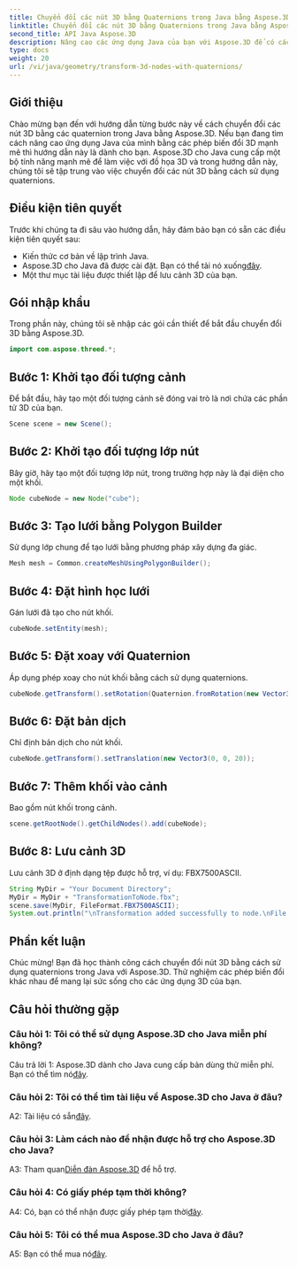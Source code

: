 ```yaml
---
title: Chuyển đổi các nút 3D bằng Quaternions trong Java bằng Aspose.3D
linktitle: Chuyển đổi các nút 3D bằng Quaternions trong Java bằng Aspose.3D
second_title: API Java Aspose.3D
description: Nâng cao các ứng dụng Java của bạn với Aspose.3D để có các chuyển đổi 3D mạnh mẽ. Tìm hiểu cách chuyển đổi các nút bằng cách sử dụng quaternions trong hướng dẫn từng bước này.
type: docs
weight: 20
url: /vi/java/geometry/transform-3d-nodes-with-quaternions/
---
```

## Giới thiệu

Chào mừng bạn đến với hướng dẫn từng bước này về cách chuyển đổi các nút 3D bằng các quaternion trong Java bằng Aspose.3D. Nếu bạn đang tìm cách nâng cao ứng dụng Java của mình bằng các phép biến đổi 3D mạnh mẽ thì hướng dẫn này là dành cho bạn. Aspose.3D cho Java cung cấp một bộ tính năng mạnh mẽ để làm việc với đồ họa 3D và trong hướng dẫn này, chúng tôi sẽ tập trung vào việc chuyển đổi các nút 3D bằng cách sử dụng quaternions.

## Điều kiện tiên quyết

Trước khi chúng ta đi sâu vào hướng dẫn, hãy đảm bảo bạn có sẵn các điều kiện tiên quyết sau:

- Kiến thức cơ bản về lập trình Java.
- Aspose.3D cho Java đã được cài đặt. Bạn có thể tải nó xuống[đây](https://releases.aspose.com/3d/java/).
- Một thư mục tài liệu được thiết lập để lưu cảnh 3D của bạn.

## Gói nhập khẩu

Trong phần này, chúng tôi sẽ nhập các gói cần thiết để bắt đầu chuyển đổi 3D bằng Aspose.3D.

```java
import com.aspose.threed.*;
```

## Bước 1: Khởi tạo đối tượng cảnh

Để bắt đầu, hãy tạo một đối tượng cảnh sẽ đóng vai trò là nơi chứa các phần tử 3D của bạn.

```java
Scene scene = new Scene();
```

## Bước 2: Khởi tạo đối tượng lớp nút

Bây giờ, hãy tạo một đối tượng lớp nút, trong trường hợp này là đại diện cho một khối.

```java
Node cubeNode = new Node("cube");
```

## Bước 3: Tạo lưới bằng Polygon Builder

Sử dụng lớp chung để tạo lưới bằng phương pháp xây dựng đa giác.

```java
Mesh mesh = Common.createMeshUsingPolygonBuilder();
```

## Bước 4: Đặt hình học lưới

Gán lưới đã tạo cho nút khối.

```java
cubeNode.setEntity(mesh);
```

## Bước 5: Đặt xoay với Quaternion

Áp dụng phép xoay cho nút khối bằng cách sử dụng quaternions.

```java
cubeNode.getTransform().setRotation(Quaternion.fromRotation(new Vector3(0, 1, 0), new Vector3(0.3, 0.5, 0.1)));
```

## Bước 6: Đặt bản dịch

Chỉ định bản dịch cho nút khối.

```java
cubeNode.getTransform().setTranslation(new Vector3(0, 0, 20));
```

## Bước 7: Thêm khối vào cảnh

Bao gồm nút khối trong cảnh.

```java
scene.getRootNode().getChildNodes().add(cubeNode);
```

## Bước 8: Lưu cảnh 3D

Lưu cảnh 3D ở định dạng tệp được hỗ trợ, ví dụ: FBX7500ASCII.

```java
String MyDir = "Your Document Directory";
MyDir = MyDir + "TransformationToNode.fbx";
scene.save(MyDir, FileFormat.FBX7500ASCII);
System.out.println("\nTransformation added successfully to node.\nFile saved at " + MyDir);
```

## Phần kết luận

Chúc mừng! Bạn đã học thành công cách chuyển đổi nút 3D bằng cách sử dụng quaternions trong Java với Aspose.3D. Thử nghiệm các phép biến đổi khác nhau để mang lại sức sống cho các ứng dụng 3D của bạn.

## Câu hỏi thường gặp

### Câu hỏi 1: Tôi có thể sử dụng Aspose.3D cho Java miễn phí không?

Câu trả lời 1: Aspose.3D dành cho Java cung cấp bản dùng thử miễn phí. Bạn có thể tìm nó[đây](https://releases.aspose.com/).

### Câu hỏi 2: Tôi có thể tìm tài liệu về Aspose.3D cho Java ở đâu?

 A2: Tài liệu có sẵn[đây](https://reference.aspose.com/3d/java/).

### Câu hỏi 3: Làm cách nào để nhận được hỗ trợ cho Aspose.3D cho Java?

 A3: Tham quan[Diễn đàn Aspose.3D](https://forum.aspose.com/c/3d/18) để hỗ trợ.

### Câu hỏi 4: Có giấy phép tạm thời không?

 A4: Có, bạn có thể nhận được giấy phép tạm thời[đây](https://purchase.aspose.com/temporary-license/).

### Câu hỏi 5: Tôi có thể mua Aspose.3D cho Java ở đâu?

 A5: Bạn có thể mua nó[đây](https://purchase.aspose.com/buy).